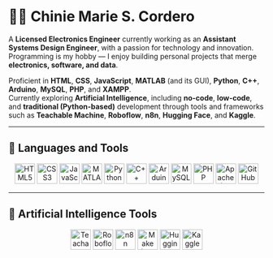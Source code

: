 # :woman_technologist: Chinie Marie S. Cordero

A **Licensed Electronics Engineer** currently working as an **Assistant Systems Design Engineer**, with a passion for technology and innovation.  
Programming is my hobby — I enjoy building personal projects that merge **electronics, software, and data**.  

Proficient in **HTML**, **CSS**, **JavaScript**, **MATLAB** (and its GUI), **Python**, **C++**, **Arduino**, **MySQL**, **PHP**, and **XAMPP**.  
Currently exploring **Artificial Intelligence**, including **no-code**, **low-code**, and **traditional (Python-based)** development through tools and frameworks such as **Teachable Machine**, **Roboflow**, **n8n**, **Hugging Face**, and **Kaggle**.  

---

## 🧰 Languages and Tools

<p align="center">
  <img src="https://cdn.jsdelivr.net/gh/devicons/devicon/icons/html5/html5-original.svg" height="40" alt="HTML5"/>
  <img src="https://cdn.jsdelivr.net/gh/devicons/devicon/icons/css3/css3-original.svg" height="40" alt="CSS3"/>
  <img src="https://cdn.jsdelivr.net/gh/devicons/devicon/icons/javascript/javascript-original.svg" height="40" alt="JavaScript"/>
  <img src="https://cdn.jsdelivr.net/gh/devicons/devicon/icons/matlab/matlab-original.svg" height="40" alt="MATLAB"/>
  <img src="https://cdn.jsdelivr.net/gh/devicons/devicon/icons/python/python-original.svg" height="40" alt="Python"/>
  <img src="https://cdn.jsdelivr.net/gh/devicons/devicon/icons/cplusplus/cplusplus-original.svg" height="40" alt="C++"/>
  <img src="https://cdn.jsdelivr.net/gh/devicons/devicon/icons/arduino/arduino-original.svg" height="40" alt="Arduino"/>
  <img src="https://cdn.jsdelivr.net/gh/devicons/devicon/icons/mysql/mysql-original.svg" height="40" alt="MySQL"/>
  <img src="https://cdn.jsdelivr.net/gh/devicons/devicon/icons/php/php-original.svg" height="40" alt="PHP"/>
  <img src="https://cdn.jsdelivr.net/gh/devicons/devicon/icons/apache/apache-original.svg" height="40" alt="Apache (XAMPP)"/>
  <img src="https://cdn.jsdelivr.net/gh/devicons/devicon/icons/github/github-original.svg" height="40" alt="GitHub"/>
</p>

---

## 🤖 Artificial Intelligence Tools

<p align="center">
  <img src="https://encrypted-tbn0.gstatic.com/images?q=tbn:ANd9GcRuoDnybkjAaB9DmZNH4em5CySqrwacTBufiA&s" height="40" alt="Teachable Machine"/>
  <img src="https://avatars.githubusercontent.com/u/53104118?s=280&v=4" height="40" alt="Roboflow"/>
  <img src="https://avatars.githubusercontent.com/u/45487711?s=200&v=4" height="40" alt="n8n"/>
  <img src="https://registry.npmmirror.com/@lobehub/icons-static-png/latest/files/dark/make-color.png" height="40" alt="Make (Integromat)"/>
  <img src="https://huggingface.co/front/assets/huggingface_logo-noborder.svg" height="40" alt="Hugging Face"/>
  <img src="https://www.kaggle.com/static/images/site-logo.svg" height="40" alt="Kaggle"/>
</p>
